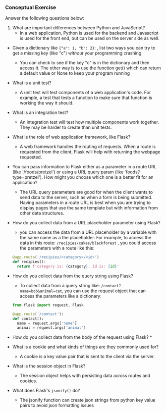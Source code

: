 ### Conceptual Exercise

Answer the following questions below:

1. What are important differences between Python and JavaScript?
   * In a web application, Python is used for the backend and Javascript is used for the front end, but can be used on the server side as well. 

- Given a dictionary like ``{"a": 1, "b": 2}``: , list two ways you
  can try to get a missing key (like "c") *without* your programming
  crashing.
  * You can check to see if the key "c" is in the dictionary and then access it. The other way is to use the function get() which can return a default value or None to keep your program running

- What is a unit test?
  * A unit test will test components of a web application's code. For example, a test that tests a function to make sure that function is working the way it should.

- What is an integration test?
  * An integration test will test how multiple components work together. They may be harder to create than unit tests.

- What is the role of web application framework, like Flask?
  * A web framework handles the routing of requests. When a route is requested from the client, Flask will help with returning the webpage requested.

- You can pass information to Flask either as a parameter in a route URL
  (like '/foods/pretzel') or using a URL query param (like
  'foods?type=pretzel'). How might you choose which one is a better fit
  for an application?
  * The URL query parameters are good for when the client wants to send data to the server, such as when a form is being submitted. Having parameters in a route URL is best when you are trying to display pages that use the same template but with information from other data structures. 

- How do you collect data from a URL placeholder parameter using Flask?
  * you can access the data from a URL placeholder by a variable with the same name as a the placeholder. For example, to access the data in this route: ```/recipies/cakes/blackforest``` , you could access the parameters with a route like this:
  ```python
  @app.route('/recipies/<category>/<id>')
  def recipies():
    return f'category is: {category}, id is: {id}'
  ```

- How do you collect data from the query string using Flask?
  * To collect data from a query string like: ```/contact?name=bob&animal=cat```, you can use the request object that can access the parameters like a dictionary:
  ```python
  from flask import request, Flask

  @app.route('/contact'):
  def contact():
    name = request.args['name']
    animal = request.args['animal']
  ```

- How do you collect data from the body of the request using Flask?
  * 

- What is a cookie and what kinds of things are they commonly used for?
  * A cookie is a key value pair that is sent to the client via the server.

- What is the session object in Flask?
  * The session object helps with persisting data across routes and cookies. 

- What does Flask's `jsonify()` do?
  * The jsonify function can create json strings from python key value pairs to avoid json formatting issues